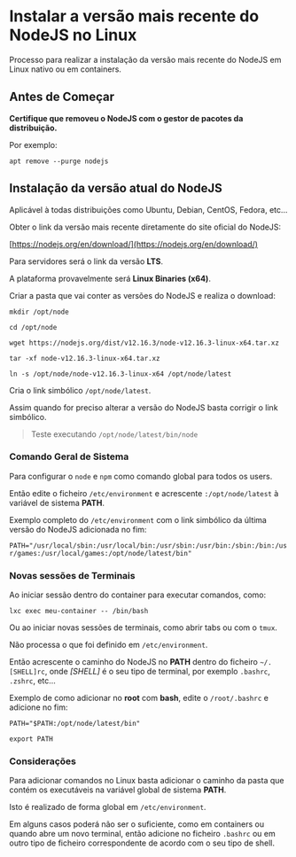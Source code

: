 

# Instalar a versão mais recente do NodeJS no Linux

Processo para realizar a instalação da versão mais recente do NodeJS em Linux nativo ou em containers.

## Antes de Começar

**Certifique que removeu o NodeJS com o gestor de pacotes da distribuição.**

Por exemplo:

`apt remove --purge nodejs`

## Instalação da versão atual do NodeJS

Aplicável à todas distribuições como Ubuntu, Debian, CentOS, Fedora, etc...

Obter o link da versão mais recente diretamente do site oficial do NodeJS:

[https://nodejs.org/en/download/](https://nodejs.org/en/download/)

Para servidores será o link da versão **LTS**.

A plataforma provavelmente será **Linux Binaries (x64)**.

Criar a pasta que vai conter as versões do NodeJS e realiza o download:

```
mkdir /opt/node

cd /opt/node

wget https://nodejs.org/dist/v12.16.3/node-v12.16.3-linux-x64.tar.xz

tar -xf node-v12.16.3-linux-x64.tar.xz

ln -s /opt/node/node-v12.16.3-linux-x64 /opt/node/latest
```

Cria o link simbólico `/opt/node/latest`.

Assim quando for preciso alterar a versão do NodeJS basta corrigir o link simbólico.

> Teste executando `/opt/node/latest/bin/node`

### Comando Geral de Sistema

Para configurar o `node` e `npm` como comando global para todos os users.

Então edite o ficheiro `/etc/environment` e acrescente `:/opt/node/latest` à variável de sistema **PATH**.

Exemplo completo do `/etc/environment` com o link simbólico da última versão do NodeJS adicionada no fim:

`PATH="/usr/local/sbin:/usr/local/bin:/usr/sbin:/usr/bin:/sbin:/bin:/usr/games:/usr/local/games:/opt/node/latest/bin"`

### Novas sessões de Terminais

Ao iniciar sessão dentro do container para executar comandos, como:

`lxc exec meu-container -- /bin/bash`

Ou ao iniciar novas sessões de terminais, como abrir tabs ou com o `tmux`.

Não processa o que foi definido em `/etc/environment`.

Então acrescente o caminho do NodeJS no **PATH** dentro do ficheiro `~/.[SHELL]rc`, onde _[SHELL]_ é o seu tipo de terminal, por exemplo `.bashrc`, `.zshrc`, etc...

Exemplo de como adicionar no **root** com **bash**, edite o `/root/.bashrc` e adicione no fim:

```
PATH="$PATH:/opt/node/latest/bin"

export PATH
```

### Considerações

Para adicionar comandos no Linux basta adicionar o caminho da pasta que contém os executáveis na variável global de sistema **PATH**.

Isto é realizado de forma global em `/etc/environment`.

Em alguns casos poderá não ser o suficiente, como em containers ou quando abre um novo terminal, então adicione no ficheiro `.bashrc` ou em outro tipo de ficheiro correspondente de acordo com o seu tipo de shell.



